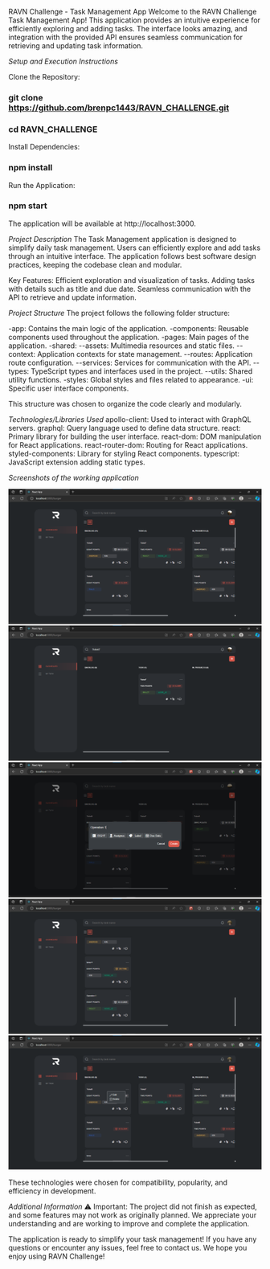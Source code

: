 RAVN Challenge - Task Management App
Welcome to the RAVN Challenge Task Management App! This application provides an intuitive experience for efficiently exploring and adding tasks. The interface looks amazing, and integration with the provided API ensures seamless communication for retrieving and updating task information.

*Setup and Execution Instructions*

Clone the Repository:
### git clone https://github.com/brenpc1443/RAVN_CHALLENGE.git
### cd RAVN_CHALLENGE

Install Dependencies:
### npm install

Run the Application:
### npm start

The application will be available at http://localhost:3000.

*Project Description*
The Task Management application is designed to simplify daily task management. Users can efficiently explore and add tasks through an intuitive interface. The application follows best software design practices, keeping the codebase clean and modular.

Key Features:
Efficient exploration and visualization of tasks.
Adding tasks with details such as title and due date.
Seamless communication with the API to retrieve and update information.

*Project Structure*
The project follows the following folder structure:

-app: Contains the main logic of the application.
-components: Reusable components used throughout the application.
-pages: Main pages of the application.
-shared:
  --assets: Multimedia resources and static files.
  --context: Application contexts for state management.
  --routes: Application route configuration.
  --services: Services for communication with the API.
  --types: TypeScript types and interfaces used in the project.
  --utils: Shared utility functions.
-styles: Global styles and files related to appearance.
-ui: Specific user interface components.

This structure was chosen to organize the code clearly and modularly.

*Technologies/Libraries Used*
apollo-client: Used to interact with GraphQL servers.
graphql: Query language used to define data structure.
react: Primary library for building the user interface.
react-dom: DOM manipulation for React applications.
react-router-dom: Routing for React applications.
styled-components: Library for styling React components.
typescript: JavaScript extension adding static types.

*Screenshots of the working application*

![menu](image.png)
![search](image-1.png)
![Add task](image-2.png)
![Task view](image-3.png)
![Options tasks](image-4.png)

These technologies were chosen for compatibility, popularity, and efficiency in development.

*Additional Information*
⚠️ Important: The project did not finish as expected, and some features may not work as originally planned. We appreciate your understanding and are working to improve and complete the application.

The application is ready to simplify your task management! If you have any questions or encounter any issues, feel free to contact us. We hope you enjoy using RAVN Challenge!
